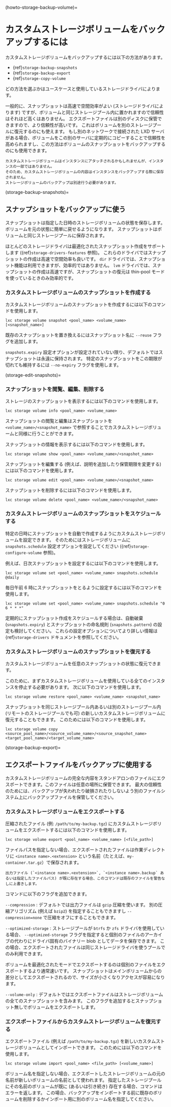(howto-storage-backup-volume)=
# カスタムストレージボリュームをバックアップするには

カスタムストレージボリュームをバックアップするには以下の方法があります。

- {ref}`storage-backup-snapshots`
- {ref}`storage-backup-export`
- {ref}`storage-copy-volume`

どの方法を選ぶかはユースケースと使用しているストレージドライバによります。

一般的に、スナップショットは高速で空間効率がよい (ストレージドライバによります) ですが、ボリュームと同じストレージプール内に置かれますので信頼性はそれほど高くはありません。
エクスポートファイルは別のディスクに保管できますので、より信頼性が高いです。
これはボリュームを別のストレージプールに復元するのにも使えます。
もし別のネットワークで接続された LXD サーバがある場合、ボリュームをこの別のサーバに定期的にコピーすることで信頼性を高められますし、この方法はボリュームのスナップショットをバックアップするのにも使用できます。

```{note}
カスタムストレージボリュームはインスタンスにアタッチされるかもしれませんが、インスタンスの一部ではありません。
そのため、カスタムストレージボリュームの内容はインスタンスをバックアップする際に保存されません。
ストレージボリュームのバックアップは別途行う必要があります。
```

(storage-backup-snapshots)=
## スナップショットをバックアップに使う

スナップショットは指定した日時のストレージボリュームの状態を保存します。ボリュームを元の状態に簡単に戻せるようになります。
スナップショットはボリュームと同じストレージプールに保存されます。

ほとんどのストレージドライバは最適化されたスナップショット作成をサポートします ({ref}`storage-drivers-features` 参照)。
これらのドライバではスナップショットの作成は高速で空間効率も良いです。
`dir` ドライバでは、スナップショット機能は利用できますが、効率的ではありません。
`lvm` ドライバでは、スナップショットの作成は高速ですが、スナップショットの復元は thin-pool モードを使っているときのみ効率的です。

### カスタムストレージボリュームのスナップショットを作成する

カスタムストレージボリュームのスナップショットを作成するには以下のコマンドを使用します。

    lxc storage volume snapshot <pool_name> <volume_name> [<snapshot_name>]

<!-- Include start create snapshot options -->
既存のスナップショットを置き換えるにはスナップショット名に `--reuse` フラグを追加します。

`snapshots.expiry` 設定オプションが設定されていない限り、デフォルトではスナップショットは永遠に保持されます。
特定のスナップショットをこの期限が切れても維持するには `--no-expiry` フラグを使用します。
<!-- Include end create snapshot options -->

(storage-edit-snapshots)=
### スナップショットを閲覧、編集、削除する

ストレージのスナップショットを表示するには以下のコマンドを使用します。

    lxc storage volume info <pool_name> <volume_name>

スナップショットの閲覧と編集はスナップショットを `<volume_name>/<snapshot_name>` で参照することでカスタムストレージボリュームと同様に行うことができます。

スナップショットの情報を表示するには以下のコマンドを使用します。

    lxc storage volume show <pool_name> <volume_name>/<snapshot_name>

スナップショットを編集する (例えば、説明を追加したり保管期限を変更する) には以下のコマンドを使用します。

    lxc storage volume edit <pool_name> <volume_name>/<snapshot_name>

スナップショットを削除するには以下のコマンドを使用します。

    lxc storage volume delete <pool_name> <volume_name>/<snapshot_name>

### カスタムストレージボリュームのスナップショットをスケジュールする

特定の日時にスナップショットを自動で作成するようにカスタムストレージボリュームを設定できます。
そのためにはストレージボリュームに `snapshots.schedule` 設定オプションを設定してください ({ref}`storage-configure-volume` 参照)。

例えば、日次スナップショットを設定するには以下のコマンドを使用します。

    lxc storage volume set <pool_name> <volume_name> snapshots.schedule @daily

毎日午前 6 時にスナップショットをとるように設定するには以下のコマンドを使用します。

    lxc storage volume set <pool_name> <volume_name> snapshots.schedule "0 6 * * *"

定期的にスナップショット作成をスケジュールする場合は、自動破棄 (`snapshots.expiry`) とスナップショットの命名規則 (`snapshots.pattern`) の設定も検討してください。
これらの設定オプションについてより詳しい情報は {ref}`storage-drivers` ドキュメントを参照してください。

### カスタムストレージボリュームのスナップショットを復元する

カスタムストレージボリュームを任意のスナップショットの状態に復元できます。

このために、まずカスタムストレージボリュームを使用している全てのインスタンスを停止する必要があります。
次に以下のコマンドを使用します。

    lxc storage volume restore <pool_name> <volume_name> <snapshot_name>

スナップショットを同じストレージプール内あるいは別のストレージプール内 (リモートのストレージプールでも可) の新しいカスタムストレージボリュームに復元することもできます。
このためには以下のコマンドを使用します。

    lxc storage volume copy <source_pool_name>/<source_volume_name>/<source_snapshot_name> <target_pool_name>/<target_volume_name>

(storage-backup-export)=
## エクスポートファイルをバックアップに使用する

カスタムストレージボリュームの完全な内容をスタンドアロンのファイルにエクスポートできます。このファイルは任意の場所に保管できます。
最大の信頼性のためには、バックアップが失われたり破損されたりしないよう別のファイルシステム上にバックアップファイルを保管してください。

### カスタムストレージボリュームをエクスポートする

圧縮されたファイル (例: `/path/to/my-backup.tgz`) にカスタムストレージボリュームをエクスポートするには以下のコマンドを使用します。

    lxc storage volume export <pool_name> <volume_name> [<file_path>]

ファイルパスを指定しない場合、エクスポートされたファイルは作業ディレクトリに `<instance name>.<extension>` という名前（たとえば、`my-container.tar.gz`）で保存されます。

```{warning}
出力ファイル (`<instance name>.<extension>`, `<instance name>.backup` あるいは指定したファイルパス) が既に存在する場合、このコマンドは既存のファイルを警告なしに上書きします。
```

コマンドに以下のフラグを追加できます。

`--compression`
: デフォルトでは出力ファイルは `gzip` 圧縮を使います。
  別の圧縮アリゴリズム (例えば `bzip2`) を指定することもできますし `--compression=none` で圧縮をオフにすることもできます。

`--optimized-storage`
: ストレージプールが `btrfs` か `zfs` ドライバを使用している場合、 `--optimized-storage` フラグを指定すると個別のファイルのアーカイブの代わりにドライバ固有のバイナリー blob としてデータを保存できます。
  この場合、エクスポートされたファイルは同じストレージドライバを使うプールでのみ利用できます。

  ボリュームを最適化されたモードでエクスポートするのは個別のファイルをエクスポートするより通常速いです。
  スナップショットはメインボリュームからの差分としてエクスポートされるので、サイズが小さくなりアクセスが容易になります。

`--volume-only`
: デフォルトではエクスポートファイルはストレージボリュームの全てのスナップショットを含みます。
  このフラグを追加するとスナップショット無しでボリュームをエクスポートします。

### エクスポートファイルからカスタムストレージボリュームを復元する

エクスポートファイル (例えば `/path/to/my-backup.tgz`) を新しいカスタムストレージボリュームとしてインポートできます。
このためには以下のコマンドを使用します。

    lxc storage volume import <pool_name> <file_path> [<volume_name>]

ボリューム名を指定しない場合、エクスポートしたストレージボリュームの元の名前が新しいボリュームの名前として使われます。
指定したストレージプールにその名前のボリュームが既に (あるいは引き続き) 存在する場合、コマンドはエラーを返します。
この場合、バックアップをインポートする前に既存のボリュームを削除するかインポート用に別のボリューム名を指定してください。
